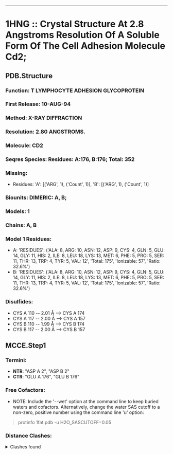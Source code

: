---
# 1HNG :: Crystal Structure At 2.8 Angstroms Resolution Of A Soluble Form Of The Cell Adhesion Molecule Cd2;
## PDB.Structure
### Function: T LYMPHOCYTE ADHESION GLYCOPROTEIN
### First Release: 10-AUG-94
### Method: X-RAY DIFFRACTION
### Resolution: 2.80 ANGSTROMS.
### Molecule: CD2
### Seqres Species: Residues: A:176, B:176; Total: 352
### Missing:
  - Residues:
 'A': [('ARG', 1), ('Count', 1)], 'B': [('ARG', 1), ('Count', 1)]

### Biounits: DIMERIC: A, B;
### Models: 1
### Chains: A, B
### Model 1 Residues:
  - A:
 'RESIDUES': ('ALA: 8, ARG: 10, ASN: 12, ASP: 9, CYS: 4, GLN: 5, GLU: 14, GLY: 11, HIS: 2, ILE: 8, LEU: 18, LYS: 13, MET: 6, PHE: 5, PRO: 5, SER: 11, THR: 13, TRP: 4, TYR: 5, VAL: 12', 'Total: 175', 'Ionizable: 57',
              'Ratio: 32.6%')
  - B:
 'RESIDUES': ('ALA: 8, ARG: 10, ASN: 12, ASP: 9, CYS: 4, GLN: 5, GLU: 14, GLY: 11, HIS: 2, ILE: 8, LEU: 18, LYS: 13, MET: 6, PHE: 5, PRO: 5, SER: 11, THR: 13, TRP: 4, TYR: 5, VAL: 12', 'Total: 175', 'Ionizable: 57',
              'Ratio: 32.6%')

### Disulfides:
  - CYS A 110 -- 2.01 Å --> CYS A 174
  - CYS A 117 -- 2.00 Å --> CYS A 157
  - CYS B 110 -- 1.99 Å --> CYS B 174
  - CYS B 117 -- 2.00 Å --> CYS B 157

## MCCE.Step1
### Termini:
 - <strong>NTR</strong>: "ASP A   2", "ASP B   2"
 - <strong>CTR</strong>: "GLU A 176", "GLU B 176"

### Free Cofactors:
  - NOTE: Include the '--wet' option at the command line to keep buried waters and cofactors. Alternatively, change the water SAS cutoff to a non-zero, positive number using the command line 'u' option:
  > protinfo 1fat.pdb -u H2O_SASCUTOFF=0.05

### Distance Clashes:
<details><summary>Clashes found</summary>

- d= 1.56: " CA  NTR A   2" to " CB  ASP A   2"
- d= 2.00: " SG  CYS A 117" to " SG  CYS A 157"
- d= 1.55: " CA  NTR B   2" to " CB  ASP B   2"
- d= 1.99: " SG  CYS B 110" to " SG  CYS B 174"
- d= 2.00: " SG  CYS B 117" to " SG  CYS B 157"

</details>

